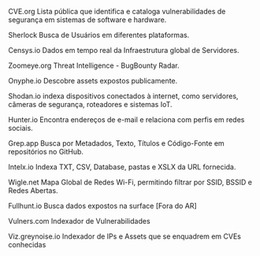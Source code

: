 CVE.org
  Lista pública que identifica e cataloga vulnerabilidades de segurança em sistemas de software e hardware.

Sherlock
	Busca de Usuários em diferentes plataformas.

Censys.io
	Dados em tempo real da Infraestrutura global de Servidores.

Zoomeye.org
	Threat Intelligence - BugBounty Radar.

Onyphe.io
	Descobre assets expostos publicamente.

Shodan.io 
	 indexa dispositivos conectados à internet, como servidores, câmeras de segurança, roteadores e sistemas IoT.

Hunter.io
	Encontra endereços de e-mail e relaciona com perfis em redes sociais.

Grep.app
	Busca por Metadados, Texto, Títulos e Código-Fonte em repositórios no GitHub.

Intelx.io
	Indexa TXT, CSV, Database, pastas e XSLX da URL fornecida.

Wigle.net
	Mapa Global de Redes Wi-Fi, permitindo filtrar por SSID, BSSID e Redes Abertas.

Fullhunt.io
  Busca dados expostos na surface [Fora do AR]

Vulners.com
	Indexador de Vulnerabilidades

Viz.greynoise.io
	Indexador de IPs e Assets que se enquadrem em CVEs conhecidas
	
